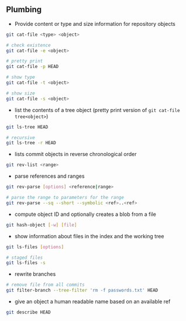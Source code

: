 ## Plumbing

- Provide content or type and size information for repository objects

```bash
git cat-file <type> <object>

# check existence
git cat-file -e <object>

# pretty print
git cat-file -p HEAD

# show type
git cat-file -t <object>

# show size
git cat-file -s <object>
```

- list the contents of a tree object (pretty print version of `git cat-file tree<object>`)

```bash
git ls-tree HEAD

# recursive
git ls-tree -r HEAD
```

- lists commit objects in reverse chronological order

```bash
git rev-list <range>
```

- parse references and ranges

```bash
git rev-parse [options] <reference|range>

# parse the range to parameters for the range
git rev-parse --sq --short --symbolic <ref>..<ref>
```

- compute object ID and optionally creates a blob from a file

```bash
git hash-object [-w] [file]
```

- show information about files in the index and the working tree

```bash
git ls-files [options]

# staged files
git ls-files -s
```

- rewrite branches

```bash
# remove file from all commits
git filter-branch --tree-filter 'rm -f passwords.txt' HEAD
```

- give an object a human readable name based on an available ref

```bash
git describe HEAD
```
